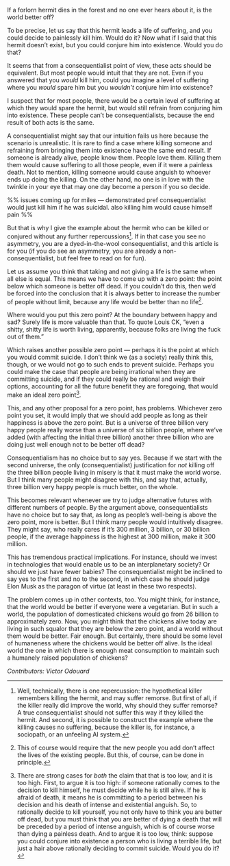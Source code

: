 If a forlorn hermit dies in the forest and no one ever hears about it, is the world better off? 

To be precise, let us say that this hermit leads a life of suffering, and you could decide to painlessly kill him. Would do it? Now what if I said that this hermit doesn’t exist, but you could conjure him into existence. Would you do that?

It seems that from a consequentialist point of view, these acts should be equivalent. But most people would intuit that they are not. Even if you answered that you *would* kill him, could you imagine a level of suffering where you *would* spare him but you *wouldn’t* conjure him into existence? 

I suspect that for most people, there would be a certain level of suffering at which they would spare the hermit, but would still refrain from conjuring him into existence. These people can’t be consequentialists, because the end result of both acts is the same. 

A consequentialist might say that our intuition fails us here because the scenario is unrealistic. It is rare to find a case where killing someone and refraining from bringing them into existence have the same end result. If someone is already alive, people know them. People love them. Killing them them would cause suffering to all those people, even if it were a painless death. Not to mention, killing someone would cause anguish to whoever ends up doing the killing. On the other hand, no one is in love with the twinkle in your eye that may one day become a person if you so decide.

%% issues coming up for miles — demonstrated pref consequentialist would just kill him if he was suicidal. also killing him would cause himself pain %%

But that is why I give the example about the hermit who can be killed or conjured without any further repercussions[^0]. If in that case you see no asymmetry, you are a dyed-in-the-wool consequentialist, and this article is for you (if you do see an asymmetry, you are already a non-consequentialist, but feel free to read on for fun).

Let us assume you think that taking and not giving a life is the same when all else is equal. This means we have to come up with a zero point: the point below which someone is better off dead. If you couldn’t do this, then we’d be forced into the conclusion that it is always better to increase the number of people without limit, because any life would be better than no life[^1]. 

Where would you put this zero point? At the boundary between happy and sad? Surely life is more valuable than that. To quote Louis CK, “even a shitty, shitty life is worth living, apparently, because folks are living the fuck out of them.”

Which raises another possible zero point — perhaps it is the point at which you would commit suicide. I don’t think we (as a society) really think this, though, or we would not go to such ends to prevent suicide. Perhaps you could make the case that people are being irrational when they are committing suicide, and if they could really be rational and weigh their options, accounting for all the future benefit they are foregoing, that would make an ideal zero point[^2]. 

This, and any other proposal for a zero point, has problems. Whichever zero point you set, it would imply that we should add people as long as their happiness is above the zero point. But is a universe of three billion very happy people really worse than a universe of six billion people, where we’ve added (with affecting the initial three billion) another three billion who are doing just well enough not to be better off dead?   

Consequentialism has no choice but to say yes. Because if we start with the second universe, the only (consequentialist) justification for *not* killing off the three billion people living in misery is that it must make the world worse. But I think many people might disagree with this, and say that, actually, three billion very happy people is much better, on the whole. 

This becomes relevant whenever we try to judge alternative futures with different numbers of people. By the argument above, consequentialists have no choice but to say that, as long as people’s well-being is above the zero point, more is better. But I think many people would intuitively disagree. They might say, who really cares if it’s 300 million, 3 billion, or 30 billion people, if the average happiness is the highest at 300 million, make it 300 million. 

This has tremendous practical implications. For instance, should we invest in technologies that would enable us to be an interplanetary society? Or should we just have fewer babies? The consequentialist might be inclined to say yes to the first and no to the second, in which case he should judge Elon Musk as the paragon of virtue (at least in these two respects).

The problem comes up in other contexts, too. You might think, for instance, that the world would be better if everyone were a vegetarian. But in such a world, the population of domesticated chickens would go from 26 billion to approximately zero. Now, you might think that the chickens alive today are living in such squalor that they are below the zero point, and a world without them would be better. Fair enough. But certainly, there should be some level of humaneness where the chickens would be better off alive. Is the ideal world the one in which there is enough meat consumption to maintain such a humanely raised population of chickens?

*Contributors: Victor Odouard*

[^0]:Well, technically, there is one repercussion: the hypothetical killer remembers killing the hermit, and may suffer remorse. But first of all, if the killer really did improve the world, why should they suffer remorse? A true consequentialist should not suffer this way if they killed the hermit. And second, it is possible to construct the example where the killing causes no suffering, because the killer is, for instance, a sociopath, or an unfeeling AI system.
[^1]:This of course would require that the new people you add don’t affect the lives of the existing people. But this, of course, can be done in principle.
[^2]:There are strong cases for *both* the claim that that is too low, and it is too high. First, to argue it is too high: if someone rationally comes to the decision to kill himself, he must decide while he is still alive. If he is afraid of death, it means he is committing to a period between his decision and his death of intense and existential anguish. So, to rationally decide to kill yourself, you not only have to think you are better off dead, but you must think that you are better of dying a death that will be preceded by a period of intense anguish, which is of course worse than dying a painless death. And to argue it is too low, think: suppose you could conjure into existence a person who is living a terrible life, but just a hair above rationally deciding to commit suicide. Would you do it?